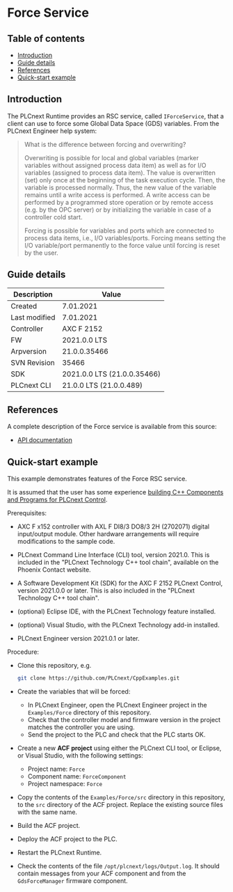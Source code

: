 # Force Service

## Table of contents

<!-- TOC depthFrom:2 orderedList:true -->

- [Introduction](#introduction)
- [Guide details](#guide-details)
- [References](#references)
- [Quick-start example](#quick-start-example)

<!-- /TOC -->

## Introduction

The PLCnext Runtime provides an RSC service, called `IForceService`, that a client can use to force some Global Data Space (GDS) variables. From the PLCnext Engineer help system:

> What is the difference between forcing and overwriting?
>
> Overwriting is possible for local and global variables (marker variables without assigned process data item) as well as for I/O variables (assigned to process data item). The value is overwritten (set) only once at the beginning of the task execution cycle. Then, the variable is processed normally. Thus, the new value of the variable remains until a write access is performed. A write access can be performed by a programmed store operation or by remote access (e.g. by the OPC server) or by initializing the variable in case of a controller cold start.
>
> Forcing is possible for variables and ports which are connected to process data items, i.e., I/O variables/ports. Forcing means setting the I/O variable/port permanently to the force value until forcing is reset by the user.

## Guide details

|Description | Value |
|------------ |-----------|
|Created | 7.01.2021 |
|Last modified| 7.01.2021 |
|Controller| AXC F 2152 |
|FW| 2021.0.0 LTS |
|Arpversion| 21.0.0.35466 |
|SVN Revision| 35466 |
|SDK| 2021.0.0 LTS (21.0.0.35466) |
|PLCnext CLI | 21.0.0 LTS (21.0.0.489) |

## References

A complete description of the Force service is available from this source:

- [API documentation](https://api.plcnext.help/api_docs_2021-0-LTS/classArp_1_1Plc_1_1Gds_1_1Services_1_1IForceService.html)

## Quick-start example

This example demonstrates features of the Force RSC service.

It is assumed that the user has some experience [building C++ Components and Programs for PLCnext Control](https://www.plcnext.help/te/Programming/Cpp/Cpp_programming/Cpp_programs_in_PLCnext.htm).

Prerequisites:

- AXC F x152 controller with AXL F DI8/3 DO8/3 2H (2702071) digital input/output module. Other hardware arrangements will require modifications to the sample code.

- PLCnext Command Line Interface (CLI) tool, version 2021.0. This is included in the "PLCnext Technology C++ tool chain", available on the Phoenix Contact website.

- A Software Development Kit (SDK) for the AXC F 2152 PLCnext Control, version 2021.0.0 or later. This is also included in the "PLCnext Technology C++ tool chain".

- (optional) Eclipse IDE, with the PLCnext Technology feature installed.

- (optional) Visual Studio, with the PLCnext Technology add-in installed.

- PLCnext Engineer version 2021.0.1 or later.

Procedure:

- Clone this repository, e.g.

   ```sh
   git clone https://github.com/PLCnext/CppExamples.git
   ```

- Create the variables that will be forced:
  - In PLCnext Engineer, open the PLCnext Engineer project in the `Examples/Force` directory of this repository.
  - Check that the controller model and firmware version in the project matches the controller you are using.
  - Send the project to the PLC and check that the PLC starts OK.

- Create a new **ACF project** using either the PLCnext CLI tool, or Eclipse, or Visual Studio, with the following settings:
  - Project name: `Force`
  - Component name: `ForceComponent`
  - Project namespace: `Force`

- Copy the contents of the `Examples/Force/src` directory in this repository, to the `src` directory of the ACF project. Replace the existing source files with the same name.

- Build the ACF project.

- Deploy the ACF project to the PLC.

- Restart the PLCnext Runtime.

- Check the contents of the file `/opt/plcnext/logs/Output.log`. It should contain messages from your ACF component and from the `GdsForceManager` firmware component.
